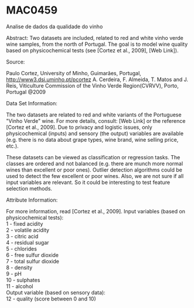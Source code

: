 # MAC0459
Analise de dados da qualidade do vinho

Abstract: Two datasets are included, related to red and white vinho verde wine samples, from the north of Portugal. The goal is to model wine quality based on physicochemical tests (see [Cortez et al., 2009], [Web Link]).

Source:

Paulo Cortez, University of Minho, Guimarães, Portugal, http://www3.dsi.uminho.pt/pcortez 
A. Cerdeira, F. Almeida, T. Matos and J. Reis, Viticulture Commission of the Vinho Verde Region(CVRVV), Porto, Portugal 
@2009


Data Set Information:

The two datasets are related to red and white variants of the Portuguese "Vinho Verde" wine. For more details, consult: [Web Link] or the reference [Cortez et al., 2009]. Due to privacy and logistic issues, only physicochemical (inputs) and sensory (the output) variables are available (e.g. there is no data about grape types, wine brand, wine selling price, etc.). 

These datasets can be viewed as classification or regression tasks. The classes are ordered and not balanced (e.g. there are munch more normal wines than excellent or poor ones). Outlier detection algorithms could be used to detect the few excellent or poor wines. Also, we are not sure if all input variables are relevant. So it could be interesting to test feature selection methods. 


Attribute Information:

For more information, read [Cortez et al., 2009]. 
Input variables (based on physicochemical tests): <br>
1 - fixed acidity <br>
2 - volatile acidity <br>
3 - citric acid <br>
4 - residual sugar <br>
5 - chlorides <br>
6 - free sulfur dioxide <br>
7 - total sulfur dioxide <br>
8 - density <br>
9 - pH <br>
10 - sulphates <br>
11 - alcohol <br>
Output variable (based on sensory data): <br>
12 - quality (score between 0 and 10)<br>

